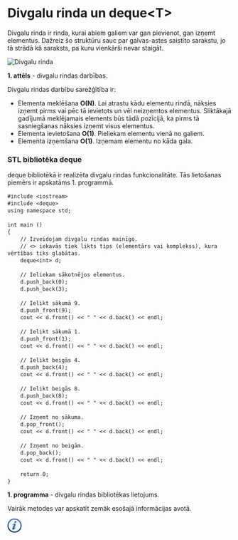 # Divgalu rinda un deque&lt;T&gt;

Divgalu rinda ir rinda, kurai abiem galiem var gan pievienot, gan izņemt elementus. Dažreiz šo struktūru sauc par galvas-astes saistīto sarakstu, jo tā strādā kā saraksts, pa kuru vienkārši nevar staigāt.

![Divgalu rinda](/media/theory/deque.png)


**1. attēls** - divgalu rindas darbības.


Divgalu rindas darbību sarežģītība ir:

- Elementa meklēšana **O(N)**. Lai atrastu kādu elementu rindā, nāksies izņemt pirms vai pēc tā ievietots un vēl neizņemtos elementus. Sliktākajā gadījumā meklējamais elements būs tādā pozīcijā, ka pirms tā sasniegšanas nāksies izņemt visus elementus.
- Elementa ievietošana **O(1)**. Pieliekam elementu vienā no galiem.
- Elementa izņemšana **O(1)**. Izņemam elementu no kāda gala.

### STL bibliotēka deque

deque bibliotēkā ir realizēta divgalu rindas funkcionalitāte. Tās lietošanas piemērs ir apskatāms 1. programmā.

```
#include <iostream>
#include <deque>
using namespace std;

int main ()
{
    // Izveidojam divgalu rindas mainīgo.
    // <> iekavās tiek likts tips (elementārs vai komplekss), kura vērtības tiks glabātas.
    deque<int> d;

    // Ieliekam sākotnējos elementus.
    d.push_back(0);
    d.push_back(3);

    // Ielikt sākumā 9.
    d.push_front(9);
    cout << d.front() << " " << d.back() << endl;

    // Ielikt sākumā 1.
    d.push_front(1);
    cout << d.front() << " " << d.back() << endl;

    // Ielikt beigās 4.
    d.push_back(4);
    cout << d.front() << " " << d.back() << endl;

    // Ielikt beigās 8.
    d.push_back(8);
    cout << d.front() << " " << d.back() << endl;

    // Izņemt no sākuma.
    d.pop_front();
    cout << d.front() << " " << d.back() << endl;

    // Izņemt no beigām.
    d.pop_back();
    cout << d.front() << " " << d.back() << endl;

    return 0;
}
```


**1. programma** - divgalu rindas bibliotēkas lietojums.


Vairāk metodes var apskatīt zemāk esošajā informācijas avotā.

<a href="http://www.cplusplus.com/reference/deque/" target="_blank">![Vairāk informācija](/media/theory/information.png)</a>